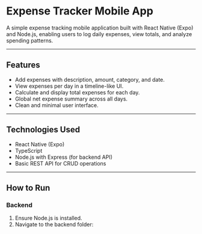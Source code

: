 # Expense Tracker Mobile App

A simple expense tracking mobile application built with React Native (Expo) and Node.js, enabling users to log daily expenses, view totals, and analyze spending patterns.

---

## Features
- Add expenses with description, amount, category, and date.
- View expenses per day in a timeline-like UI.
- Calculate and display total expenses for each day.
- Global net expense summary across all days.
- Clean and minimal user interface.

---

## Technologies Used
- React Native (Expo)
- TypeScript
- Node.js with Express (for backend API)
- Basic REST API for CRUD operations

---

## How to Run
### Backend
1. Ensure Node.js is installed.
2. Navigate to the backend folder:

